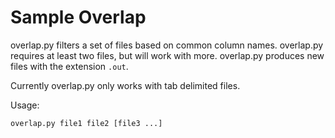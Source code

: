 Sample Overlap
==============

overlap.py filters a set of files based on common column names. overlap.py requires at least two files, but will work with more. overlap.py produces new files with the extension ```.out```.

Currently overlap.py only works with tab delimited files.

Usage:
```
overlap.py file1 file2 [file3 ...]
```

